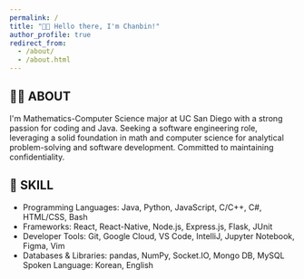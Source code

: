 ```yaml
---
permalink: /
title: "👋🏻 Hello there, I'm Chanbin!"
author_profile: true
redirect_from:
  - /about/
  - /about.html
---
```


## 🙋‍♂️ ABOUT

I'm Mathematics-Computer Science major at UC San Diego with a strong passion for coding and Java. Seeking a software engineering role, leveraging a solid foundation in math and computer science for analytical problem-solving and software development. Committed to maintaining confidentiality.

## 🔧 SKILL

- Programming Languages: Java, Python, JavaScript, C/C++, C#, HTML/CSS, Bash
- Frameworks: React, React-Native, Node.js, Express.js, Flask, JUnit
- Developer Tools: Git, Google Cloud, VS Code, IntelliJ, Jupyter Notebook, Figma, Vim
- Databases & Libraries: pandas, NumPy, Socket.IO, Mongo DB, MySQL
  Spoken Language: Korean, English
